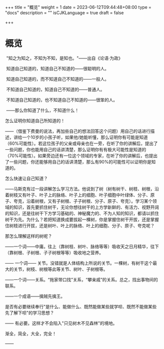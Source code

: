 +++
title = "概览"
weight = 1
date = 2023-06-12T09:44:48+08:00
type = "docs"
description = ""
isCJKLanguage = true
draft = false

+++

# 概览



​	"知之为知之，不知为不知，是知也。"——出自《论语·为政》

​	知道自己知道的，知道自己不知道的——很聪明的人。

​	知道自己知道的，而不知道自己不知道的——一般人。

​	不知道自己知道的，知道自己不知道的——普通人。

​	不知道自己知道的，也不知道自己不知道的——很笨的人。

​		——那么你知道了什么，不知道什么！



怎么证明你知道自己所知道的！

——（借鉴下费曼的说法，再加些自己的想法回答这个问题）用自己的话进行描述，讲给一个10岁的小孩子听，如果他/她能听懂，那么证明你有可能是知道（60%可能性）。若这位孩子的父亲或母亲也在一旁，在听了你的讲解后，提出了一些问题，你也能用自己的话讲清楚，那么证明你有有极大可能性是知道的（70%可能性）。如果旁边还有一位这个领域的专家，在听了你的讲解后，也提出了一些问题，你还能够用自己的话讲清楚，那么有90%的可能性可以证明你是知道的。



怎么快速让自己知道？

——马斯克有过一段讲解怎么学习方法。他说到了树（树有树干、树枝、树根，沿着树枝又有叶子、叶子上的脉络、叶子上的细胞、叶子细胞中叶绿体、分子、原子、夸克，沿着树根，又有子树根、子子树根、分子、原子、夸克）。学习某个领域的知识，首先要抓住树干，无论你想往树干的上方学新鲜的、有活力、视野开阔的知识，还是往树干下方学习基础的、神秘魔力的、不为人知的知识，都请以抓住树干为先。为什么？若把知道换成要拔起一棵树，你是掌握住树干开拔，还是掌握住树枝进行开拔，还是树叶、叶上的脉络、叶上的细胞、分子、原子、夸克呢？

那怎么理解这样的树呢？

——一个词——中庸。往上（靠树枝、树叶、脉络等等）吸收天之日月精华，往下（靠树根、子树根、子子树根等等）吸收地之营养。

—— 一个词—— 关节。没错就是人体结构上所说的关节。一棵树，有树干这个最大的关节，树枝、树根等此等关节、树叶、子树根等。

——一个词——关系。“拖家带口找”关系，“攀亲戚”的关系。总之，找出事物间的联系。

——一个成语——擒贼先擒王。



是否有必要继续奉行"是什么、能做什么、既然能做某些就学呗、既然不能做某些先了解下呗"的学习思想？

—— 有必要。这样才不会陷入"只见树木不见森林"的境地。



渐全，简全，大全，完全！

—— 

